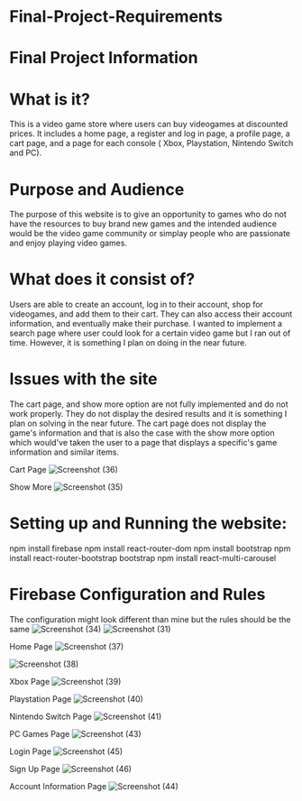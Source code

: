 # Final-Project-Requirements

# Final Project Information

# What is it?
This is a video game store where users can buy videogames at discounted prices. It includes a home page, a register and log in page, a profile page, a cart page, and a page for each console ( Xbox, Playstation, Nintendo Switch and PC). 

# Purpose and Audience
The purpose of this website is to give an opportunity to games who do not have the resources to buy brand new games and the intended audience would be the video game community or simplay people who are passionate and enjoy playing video games. 

# What does it consist of?
Users are able to create an account, log in to their account, shop for videogames, and add them to their cart. They can also access their account information, and eventually make their purchase. I wanted to implement a search page where user could look for a certain video game but I ran out of time. However, it is something I plan on doing in the near future. 

# Issues with the site
The cart page, and show more option are not fully implemented and do not work properly. They do not display the desired results and it is something I plan on solving in the near future. The cart page does not display the game's information and that is also the case with the show more option which would've taken the user to a page that displays a specific's game information and similar items. 

Cart Page
![Screenshot (36)](https://github.com/ivanvelocastaneda/Final-Project-Requirements/assets/111911650/7e32059b-73c3-4b0e-8377-a712554f8499)

Show More 
![Screenshot (35)](https://github.com/ivanvelocastaneda/Final-Project-Requirements/assets/111911650/ae9a44a4-015d-448e-9c0d-8bd80ef39b3a)

# Setting up and Running the website:
npm install firebase
npm install react-router-dom
npm install bootstrap
npm install react-router-bootstrap bootstrap
npm install react-multi-carousel

# Firebase Configuration and Rules
The configuration might look different than mine but the rules should be the same
![Screenshot (34)](https://github.com/ivanvelocastaneda/Final-Project-Requirements/assets/111911650/3ecc8e38-7733-4f4f-901a-ab5c64307259)
![Screenshot (31)](https://github.com/ivanvelocastaneda/Final-Project-Requirements/assets/111911650/e934052c-8e53-451a-a6f1-1625346d5616)

Home Page
![Screenshot (37)](https://github.com/ivanvelocastaneda/Final-Project-Requirements/assets/111911650/32611502-ac7f-46ff-86cf-c71edd886f94)

![Screenshot (38)](https://github.com/ivanvelocastaneda/Final-Project-Requirements/assets/111911650/a307da1c-a28a-4e28-a52e-81ebb75061cb)

Xbox Page
![Screenshot (39)](https://github.com/ivanvelocastaneda/Final-Project-Requirements/assets/111911650/15996d03-f747-4ffb-bd1d-b12ddb20ca35)

Playstation Page
![Screenshot (40)](https://github.com/ivanvelocastaneda/Final-Project-Requirements/assets/111911650/ebf8a878-6c4e-40c3-be33-ce8fa7438acf)


Nintendo Switch Page
![Screenshot (41)](https://github.com/ivanvelocastaneda/Final-Project-Requirements/assets/111911650/b05b0356-c8fe-4926-aa51-86e655209ac8)

PC Games Page
![Screenshot (43)](https://github.com/ivanvelocastaneda/Final-Project-Requirements/assets/111911650/e7b915fe-de9b-4767-b866-2ac853358ef6)

Login Page
![Screenshot (45)](https://github.com/ivanvelocastaneda/Final-Project-Requirements/assets/111911650/0ebe1f57-f82a-4a22-bb71-720c182b8e75)

Sign Up Page
![Screenshot (46)](https://github.com/ivanvelocastaneda/Final-Project-Requirements/assets/111911650/84f0e5dd-a15b-45f8-b06f-5eb07f6de05e)

Account Information Page
![Screenshot (44)](https://github.com/ivanvelocastaneda/Final-Project-Requirements/assets/111911650/36a56e25-fbe2-40f2-bc9d-a3b0f79a7469)







